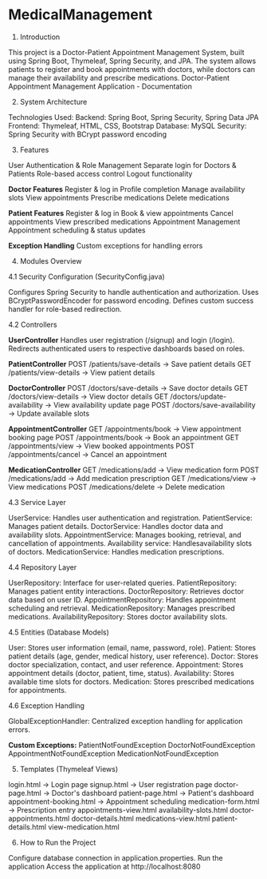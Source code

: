# MedicalManagement
1. Introduction

This project is a Doctor-Patient Appointment Management System, built using Spring Boot, Thymeleaf, Spring Security, and JPA. The system allows patients to register and book appointments with doctors, while doctors can manage their availability and prescribe medications.
Doctor-Patient Appointment Management Application - Documentation

2. System Architecture

Technologies Used:
Backend: Spring Boot, Spring Security, Spring Data JPA
Frontend: Thymeleaf, HTML, CSS, Bootstrap
Database: MySQL
Security: Spring Security with BCrypt password encoding

3. Features

User Authentication & Role Management
Separate login for Doctors & Patients
Role-based access control
Logout functionality

**Doctor Features**
Register & log in
Profile completion
Manage availability slots
View appointments
Prescribe medications
Delete medications

**Patient Features**
Register & log in
Book & view appointments
Cancel appointments
View prescribed medications
Appointment Management
Appointment scheduling & status updates

**Exception Handling**
Custom exceptions for handling errors

4. Modules Overview

4.1 Security Configuration (SecurityConfig.java)

Configures Spring Security to handle authentication and authorization.
Uses BCryptPasswordEncoder for password encoding.
Defines custom success handler for role-based redirection.

4.2 Controllers

**UserController**
Handles user registration (/signup) and login (/login).
Redirects authenticated users to respective dashboards based on roles.

**PatientController**
POST /patients/save-details → Save patient details
GET /patients/view-details → View patient details

**DoctorController**
POST /doctors/save-details → Save doctor details
GET /doctors/view-details → View doctor details
GET /doctors/update-availability → View availability update page
POST /doctors/save-availability → Update available slots

**AppointmentController**
GET /appointments/book → View appointment booking page
POST /appointments/book → Book an appointment
GET /appointments/view → View booked appointments
POST /appointments/cancel → Cancel an appointment

**MedicationController**
GET /medications/add → View medication form
POST /medications/add → Add medication prescription
GET /medications/view → View medications
POST /medications/delete → Delete medication

4.3 Service Layer

UserService: Handles user authentication and registration.
PatientService: Manages patient details.
DoctorService: Handles doctor data and availability slots.
AppointmentService: Manages booking, retrieval, and cancellation of appointments.
Availability service: Handlesavailability slots of doctors.
MedicationService: Handles medication prescriptions.

4.4 Repository Layer

UserRepository: Interface for user-related queries.
PatientRepository: Manages patient entity interactions.
DoctorRepository: Retrieves doctor data based on user ID.
AppointmentRepository: Handles appointment scheduling and retrieval.
MedicationRepository: Manages prescribed medications.
AvailabilityRepository: Stores doctor availability slots.

4.5 Entities (Database Models)

User: Stores user information (email, name, password, role).
Patient: Stores patient details (age, gender, medical history, user reference).
Doctor: Stores doctor specialization, contact, and user reference.
Appointment: Stores appointment details (doctor, patient, time, status).
Availability: Stores available time slots for doctors.
Medication: Stores prescribed medications for appointments.

4.6 Exception Handling

GlobalExceptionHandler: Centralized exception handling for application errors.

**Custom Exceptions:**
PatientNotFoundException
DoctorNotFoundException
AppointmentNotFoundException
MedicationNotFoundException

5. Templates (Thymeleaf Views)

login.html → Login page
signup.html → User registration page
doctor-page.html → Doctor's dashboard
patient-page.html → Patient's dashboard
appointment-booking.html → Appointment scheduling
medication-form.html → Prescription entry
appointments-view.html
availability-slots.html
doctor-appointments.html
doctor-details.html
medications-view.html
patient-details.html
view-medication.html 

6. How to Run the Project

Configure database connection in application.properties.
Run the application
Access the application at http://localhost:8080
